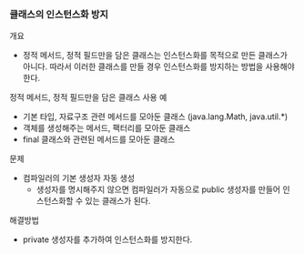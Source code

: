 ### 클래스의 인스턴스화 방지

개요

- 정적 메서드, 정적 필드만을 담은 클래스는 인스턴스화를 목적으로 만든 클래스가 아니다. 따라서 이러한 클래스를 만들 경우 인스턴스화를 방지하는 방법을 사용해야 한다.

정적 메서드, 정적 필드만을 담은 클래스 사용 예

- 기본 타입, 자료구조 관련 메서드를 모아둔 클래스 (java.lang.Math,  java.util.*)
- 객체를 생성해주는 메서드, 팩터리를 모아둔 클래스
- final 클래스와 관련된 메서드를 모아둔 클래스

문제

- 컴파일러의 기본 생성자 자동 생성
    - 생성자를 명시해주지 않으면 컴파일러가 자동으로 public 생성자를 만들어 인스턴스화할 수 있는 클래스가 된다.

해결방법

- private 생성자를 추가하여 인스턴스화를 방지한다.
